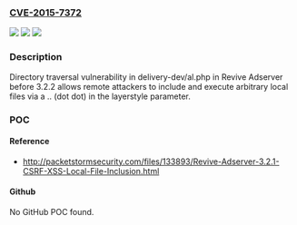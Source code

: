 ### [CVE-2015-7372](https://cve.mitre.org/cgi-bin/cvename.cgi?name=CVE-2015-7372)
![](https://img.shields.io/static/v1?label=Product&message=n%2Fa&color=blue)
![](https://img.shields.io/static/v1?label=Version&message=n%2Fa&color=blue)
![](https://img.shields.io/static/v1?label=Vulnerability&message=n%2Fa&color=brighgreen)

### Description

Directory traversal vulnerability in delivery-dev/al.php in Revive Adserver before 3.2.2 allows remote attackers to include and execute arbitrary local files via a .. (dot dot) in the layerstyle parameter.

### POC

#### Reference
- http://packetstormsecurity.com/files/133893/Revive-Adserver-3.2.1-CSRF-XSS-Local-File-Inclusion.html

#### Github
No GitHub POC found.

